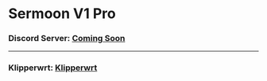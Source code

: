 # Sermoon V1 Pro
 


 ### Discord Server: [Coming Soon](https://discord.com)

  ---------------------------------------------------------------------------------

 ### Klipperwrt: [Klipperwrt](https://github.com/ihrapsa/KlipperWrt)